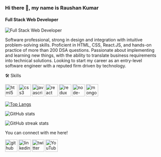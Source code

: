 ### Hi there 👋, my name is Raushan Kumar
#### Full Stack Web Developer
![Full Stack Web Developer](https://opportunitiesforyoungkenyans.co.ke/wp-content/uploads/2020/07/Full-Stack-Developer.jpg-full-stack-developer.jpg)

Software professional, strong in design and integration with intuitive problem-solving skills. Proficient in HTML, CSS, React.JS, and hands-on practice of more than 200 DSA questions. Passionate about implementing and learning new things, with the ability to translate business requirements into technical solutions. Looking to start my career as an entry-level software engineer with a reputed firm driven by technology.

🛠 Skills 

[<img src='https://cdn.jsdelivr.net/npm/simple-icons@3.0.1/icons/html5.svg' alt='html5' height='40'>](HTML)  [<img src='https://cdn.jsdelivr.net/npm/simple-icons@3.0.1/icons/css3.svg' alt='css3' height='40'>](CSS)  [<img src='https://cdn.jsdelivr.net/npm/simple-icons@3.0.1/icons/javascript.svg' alt='javascript' height='40'>](javascript)  [<img src='https://cdn.jsdelivr.net/npm/simple-icons@3.0.1/icons/react.svg' alt='react' height='40'>](react)  [<img src='https://cdn.jsdelivr.net/npm/simple-icons@3.0.1/icons/redux.svg' alt='redux' height='40'>](redux)  [<img src='https://cdn.jsdelivr.net/npm/simple-icons@3.0.1/icons/node-dot-js.svg' alt='node-dot-js' height='40'>](node)  [<img src='https://cdn.jsdelivr.net/npm/simple-icons@3.0.1/icons/mongodb.svg' alt='mongodb' height='40'>](mongodb)  

[![Top Langs](https://github-readme-stats.vercel.app/api/top-langs/?username=Raushan8271)](https://github.com/anuraghazra/github-readme-stats)

![GitHub stats](https://github-readme-stats.vercel.app/api?username=Raushan8271&show_icons=true&count_private=true)  

![GitHub streak stats](https://github-readme-streak-stats.herokuapp.com/?user=Raushan8271)  


You can connect with me here!

[<img src='https://cdn.jsdelivr.net/npm/simple-icons@3.0.1/icons/github.svg' alt='github' height='40'>](https://github.com/Raushan8271)  [<img src='https://cdn.jsdelivr.net/npm/simple-icons@3.0.1/icons/linkedin.svg' alt='linkedin' height='40'>](https://www.linkedin.com/in/raushankr7//)  [<img src='https://cdn.jsdelivr.net/npm/simple-icons@3.0.1/icons/twitter.svg' alt='twitter' height='40'>](https://twitter.com/Raushansingh98)  [<img src='https://cdn.jsdelivr.net/npm/simple-icons@3.0.1/icons/youtube.svg' alt='YouTube' height='40'>](https://www.youtube.com/channel/RaushanKumar4u) 
